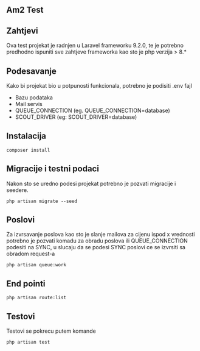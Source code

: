 ## Am2 Test
## Zahtjevi
Ova test projekat je radnjen u Laravel frameworku 9.2.0, te je potrebno predhodno ispuniti sve zahtjeve frameworka kao sto je php verzija > 8.*

## Podesavanje
Kako bi projekat bio u potpunosti funkcionala, potrebno je podisiti .env fajl
- Bazu podataka
- Mail servis
- QUEUE_CONNECTION (eg. QUEUE_CONNECTION=database)
- SCOUT_DRIVER (eg: SCOUT_DRIVER=database)

## Instalacija
```
composer install
```

## Migracije i testni podaci
Nakon sto se uredno podesi projekat potrebno je pozvati migracije i seedere.
```
php artisan migrate --seed
```

## Poslovi
Za izvrsavanje poslova kao sto je slanje mailova za cijenu ispod x vrednosti potrebno je pozvati komadu za obradu poslova ili QUEUE_CONNECTION podesiti na SYNC, u slucaju da se podesi SYNC poslovi ce se izvrsiti sa obradom request-a
```
php artisan queue:work
```

## End pointi
```
php artisan route:list
```

## Testovi
Testovi se pokrecu putem komande
```
php artisan test
```
